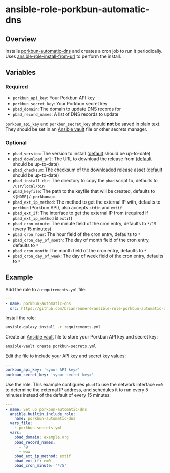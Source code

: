 # ansible-role-porkbun-automatic-dns

## Overview

Installs [porkbun-automatic-dns](https://github.com/brianreumere/porkbun-automatic-dns) and creates a cron job to run it periodically. Uses [ansible-role-install-from-url](https://github.com/brianreumere/ansible-role-install-from-url) to perform the install.

## Variables

### Required

- `porkbun_api_key`: Your Porkbun API key
- `porkbun_secret_key`: Your Porkbun secret key
- `pbad_domain`: The domain to update DNS records for
- `pbad_record_names`: A list of DNS records to update

`porkbun_api_key` and `porkbun_secret_key` should **not** be saved in plain text. They should be set in an [Ansible vault](https://docs.ansible.com/ansible/latest/vault_guide/index.html) file or other secrets manager.

### Optional

- `pbad_version`: The version to install ([default](defaults/main.yml) should be up-to-date)
- `pbad_download_url`: The URL to download the release from ([default](defaults/main.yml) should be up-to-date)
- `pbad_checksum`: The checksum of the downloaded release asset ([default](defaults/main.yml) should be up-to-date)
- `pbad_install_dir`: The directory to copy the `pbad` script to, defaults to `/usr/local/bin`
- `pbad_keyfile`: The path to the keyfile that will be created, defaults to `${HOME}/.porkbunapi`
- `pbad_ext_ip_method`: The method to get the external IP with, defaults to `porkbun` (Porkbun API), also accepts `stdin` and `extif`
- `pbad_ext_if`: The interface to get the external IP from (required if `pbad_ext_ip_method` is `extif`)
- `pbad_cron_minute`: The minute field of the cron entry, defaults to `*/15` (every 15 minutes)
- `pbad_cron_hour`: The hour field of the cron entry, defaults to `*`
- `pbad_cron_day_of_month`: The day of month field of the cron entry, defaults to `*`
- `pbad_cron_month`: The month field of the cron entry, defaults to `*`
- `pbad_cron_day_of_week`: The day of week field of the cron entry, defaults to `*`

## Example

Add the role to a `requirements.yml` file:

```yaml
---
- name: porkbun-automatic-dns
  src: https://github.com/brianreumere/ansible-role-porkbun-automatic-dns
```

Install the role:

```sh
ansible-galaxy install -r requirements.yml
```

Create an [Ansible vault](https://docs.ansible.com/ansible/latest/vault_guide/index.html) file to store your Porkbun API key and secret key:

```sh
ansible-vault create porkbun-secrets.yml
```

Edit the file to include your API key and secret key values:

```yaml
---
porkbun_api_key: '<your API key>'
porkbun_secret_key: '<your secret key>'
```

Use the role. This example configures `pbad` to use the network interface `em0` to determine the external IP address, and schedules it to run every 5 minutes instead of the default of every 15 minutes:

```yaml
---
- name: Set up porkbun-automatic-dns
  ansible.builtin.include_role:
    name: porkbun-automatic-dns
  vars_file:
    - porkbun-secrets.yml
  vars:
    pbad_domain: example.org
    pbad_record_names:
      - '@'
      - www
    pbad_ext_ip_method: extif
    pbad_ext_if: em0
    pbad_cron_minute: '*/5'
```
